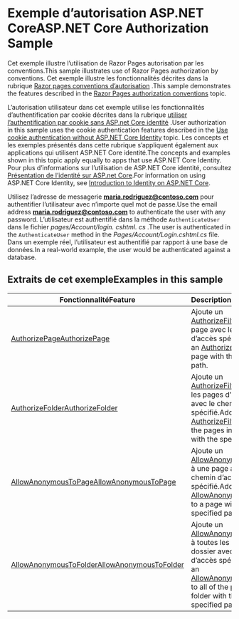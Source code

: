 # <a name="aspnet-core-authorization-sample"></a><span data-ttu-id="17837-101">Exemple d’autorisation ASP.NET Core</span><span class="sxs-lookup"><span data-stu-id="17837-101">ASP.NET Core Authorization Sample</span></span>

<span data-ttu-id="17837-102">Cet exemple illustre l’utilisation de Razor Pages autorisation par les conventions.</span><span class="sxs-lookup"><span data-stu-id="17837-102">This sample illustrates use of Razor Pages authorization by conventions.</span></span> <span data-ttu-id="17837-103">Cet exemple illustre les fonctionnalités décrites dans la rubrique [Razor pages conventions d’autorisation](https://docs.microsoft.com/aspnet/core/security/authorization/razor-pages-authorization) .</span><span class="sxs-lookup"><span data-stu-id="17837-103">This sample demonstrates the features described in the [Razor Pages authorization conventions](https://docs.microsoft.com/aspnet/core/security/authorization/razor-pages-authorization) topic.</span></span>

<span data-ttu-id="17837-104">L’autorisation utilisateur dans cet exemple utilise les fonctionnalités d’authentification par cookie décrites dans la rubrique [utiliser l’authentification par cookie sans ASP.net Core identité](https://docs.microsoft.com/aspnet/core/security/authentication/cookie) .</span><span class="sxs-lookup"><span data-stu-id="17837-104">User authorization in this sample uses the cookie authentication features described in the [Use cookie authentication without ASP.NET Core Identity](https://docs.microsoft.com/aspnet/core/security/authentication/cookie) topic.</span></span> <span data-ttu-id="17837-105">Les concepts et les exemples présentés dans cette rubrique s’appliquent également aux applications qui utilisent ASP.NET Core identité.</span><span class="sxs-lookup"><span data-stu-id="17837-105">The concepts and examples shown in this topic apply equally to apps that use ASP.NET Core Identity.</span></span> <span data-ttu-id="17837-106">Pour plus d’informations sur l’utilisation de ASP.NET Core identité, consultez [Présentation de l’identité sur ASP.net Core](https://docs.microsoft.com/aspnet/core/security/authentication/identity).</span><span class="sxs-lookup"><span data-stu-id="17837-106">For information on using ASP.NET Core Identity, see [Introduction to Identity on ASP.NET Core](https://docs.microsoft.com/aspnet/core/security/authentication/identity).</span></span>

<span data-ttu-id="17837-107">Utilisez l’adresse de messagerie **maria.rodriguez@contoso.com** pour authentifier l’utilisateur avec n’importe quel mot de passe.</span><span class="sxs-lookup"><span data-stu-id="17837-107">Use the email address **maria.rodriguez@contoso.com** to authenticate the user with any password.</span></span> <span data-ttu-id="17837-108">L’utilisateur est authentifié dans la méthode `AuthenticateUser` dans le fichier *pages/Account/login. cshtml. cs* .</span><span class="sxs-lookup"><span data-stu-id="17837-108">The user is authenticated in the `AuthenticateUser` method in the *Pages/Account/Login.cshtml.cs* file.</span></span> <span data-ttu-id="17837-109">Dans un exemple réel, l’utilisateur est authentifié par rapport à une base de données.</span><span class="sxs-lookup"><span data-stu-id="17837-109">In a real-world example, the user would be authenticated against a database.</span></span>

## <a name="examples-in-this-sample"></a><span data-ttu-id="17837-110">Extraits de cet exemple</span><span class="sxs-lookup"><span data-stu-id="17837-110">Examples in this sample</span></span>

| <span data-ttu-id="17837-111">Fonctionnalité</span><span class="sxs-lookup"><span data-stu-id="17837-111">Feature</span></span> | <span data-ttu-id="17837-112">Description</span><span class="sxs-lookup"><span data-stu-id="17837-112">Description</span></span> |
| --- | --- |
| [<span data-ttu-id="17837-113">AuthorizePage</span><span class="sxs-lookup"><span data-stu-id="17837-113">AuthorizePage</span></span>](https://docs.microsoft.com/dotnet/api/microsoft.extensions.dependencyinjection.pageconventioncollectionextensions.authorizepage) | <span data-ttu-id="17837-114">Ajoute un [AuthorizeFilter](https://docs.microsoft.com/dotnet/api/microsoft.aspnetcore.mvc.authorization.authorizefilter) à la page avec le chemin d’accès spécifié.</span><span class="sxs-lookup"><span data-stu-id="17837-114">Adds an [AuthorizeFilter](https://docs.microsoft.com/dotnet/api/microsoft.aspnetcore.mvc.authorization.authorizefilter) to the page with the specified path.</span></span> |
| [<span data-ttu-id="17837-115">AuthorizeFolder</span><span class="sxs-lookup"><span data-stu-id="17837-115">AuthorizeFolder</span></span>](https://docs.microsoft.com/dotnet/api/microsoft.extensions.dependencyinjection.pageconventioncollectionextensions.authorizefolder) | <span data-ttu-id="17837-116">Ajoute un [AuthorizeFilter](https://docs.microsoft.com/dotnet/api/microsoft.aspnetcore.mvc.authorization.authorizefilter) à toutes les pages d’un dossier avec le chemin d’accès spécifié.</span><span class="sxs-lookup"><span data-stu-id="17837-116">Adds an [AuthorizeFilter](https://docs.microsoft.com/dotnet/api/microsoft.aspnetcore.mvc.authorization.authorizefilter) to all of the pages in a folder with the specified path.</span></span> |
| [<span data-ttu-id="17837-117">AllowAnonymousToPage</span><span class="sxs-lookup"><span data-stu-id="17837-117">AllowAnonymousToPage</span></span>](https://docs.microsoft.com/dotnet/api/microsoft.extensions.dependencyinjection.pageconventioncollectionextensions.allowanonymoustopage) | <span data-ttu-id="17837-118">Ajoute un [AllowAnonymousFilter](https://docs.microsoft.com/dotnet/api/microsoft.aspnetcore.mvc.authorization.allowanonymousfilter) à une page avec le chemin d’accès spécifié.</span><span class="sxs-lookup"><span data-stu-id="17837-118">Adds an [AllowAnonymousFilter](https://docs.microsoft.com/dotnet/api/microsoft.aspnetcore.mvc.authorization.allowanonymousfilter) to a page with the specified path.</span></span> |
| [<span data-ttu-id="17837-119">AllowAnonymousToFolder</span><span class="sxs-lookup"><span data-stu-id="17837-119">AllowAnonymousToFolder</span></span>](https://docs.microsoft.com/dotnet/api/microsoft.extensions.dependencyinjection.pageconventioncollectionextensions.allowanonymoustofolder) | <span data-ttu-id="17837-120">Ajoute un [AllowAnonymousFilter](https://docs.microsoft.com/dotnet/api/microsoft.aspnetcore.mvc.authorization.allowanonymousfilter) à toutes les pages d’un dossier avec le chemin d’accès spécifié.</span><span class="sxs-lookup"><span data-stu-id="17837-120">Adds an [AllowAnonymousFilter](https://docs.microsoft.com/dotnet/api/microsoft.aspnetcore.mvc.authorization.allowanonymousfilter) to all of the pages in a folder with the specified path.</span></span> |
